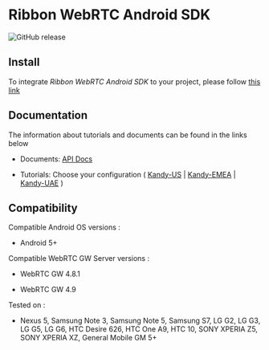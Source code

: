 # Ribbon WebRTC Android SDK

<p>
    <img alt="GitHub release" src="https://img.shields.io/github/v/release/ribboncommunications.github.io/webrtc-android-sdk">
</p>

## Install

To integrate *Ribbon WebRTC Android SDK* to your project, please follow [this link](https://ribboncommunications.github.io/webrtc-android-sdk/#/?id=adding-mobilesdk-dependency-to-your-project) 

## Documentation

The information about tutorials and documents can be found in the links below

* Documents: [API Docs](https://ribboncommunications.github.io/webrtc-android-sdk/docs)

* Tutorials: Choose your configuration ( [Kandy-US](https://ribboncommunications.github.io/webrtc-android-sdk/tutorials/?SUBSCRIPTIONFQDN=webrtc-na.kandy.io&WEBSOCKETFQDN=webrtc-na.kandy.io&ICESERVER1=turn-na-1.kandy.io&ICESERVER2=turn-na-2.kandy.io) | [Kandy-EMEA](https://ribboncommunications.github.io/webrtc-android-sdk/tutorials/?SUBSCRIPTIONFQDN=webrtc-em.kandy.io&WEBSOCKETFQDN=webrtc-em.kandy.io&ICESERVER1=turn-em-1.kandy.io&ICESERVER2=turn-em-2.kandy.io) | [Kandy-UAE](https://ribboncommunications.github.io/webrtc-android-sdk/tutorials/?SUBSCRIPTIONFQDN=ct-webrtc.etisalat.ae&WEBSOCKETFQDN=ct-webrtc.etisalat.ae&ICESERVER1=ct-turn1.etisalat.ae&ICESERVER2=ct-turn2.etisalat.ae) )

## Compatibility

Compatible Android OS versions :

* Android 5+

Compatible WebRTC GW Server versions :

* WebRTC GW 4.8.1

* WebRTC GW 4.9

Tested on :

* Nexus 5, Samsung Note 3, Samsung Note 5, Samsung S7, LG G2, LG G3, LG G5, LG G6, HTC Desire 626, HTC One A9, HTC 10, SONY XPERIA Z5, SONY XPERIA XZ, General Mobile GM 5+

